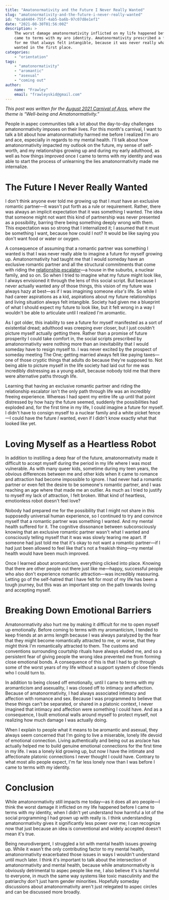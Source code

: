 ```yaml
---
title: "Amatonormativity and the Future I Never Really Wanted"
slug: "amatonormativity-and-the-future-i-never-really-wanted"
id: "0ca84404-755f-4ab5-ba6b-97c07d8e1ef1"
date: "2021-08-30T01:56:00Z"
description: >
    The worst damage amatonormativity inflicted on my life happened before I
    came to terms with my aro identity. Amatonormativity prescribed a future
    for me that always felt intangible, because it was never really what I
    wanted in the first place.
categories:
    - "orientation"
tags:
    - "amatonormativity"
    - "aromantic"
    - "asexual"
    - "coming out"
author:
    name: "Frawley"
    email: "frawleyskid@gmail.com"
---
```


*This post was written for the [August 2021 Carnival of
Aros](https://graces-of-luck.tumblr.com/post/658317862647332864/well-being-and-amatonormativity-call-for),
where the theme is “Well-being and Amatonormativity.”*

People in aspec communities talk a lot about the day-to-day challenges
amatonormativity imposes on their lives. For this month's carnival, I want to
talk a bit about how amatonormativity harmed me before I realized I'm aro and
ace, especially in regards to my mental health. I'll talk about how
amatonormativity impacted my outlook on the future, my sense of self-worth, and
my relationships growing up and during my early adulthood, as well as how
things improved once I came to terms with my identity and was able to start the
process of unlearning the lies amatonormativity made me internalize.

# The Future I Never Really Wanted

I don't think anyone ever told me growing up that I *must* have an exclusive
romantic partner—it wasn't put forth as a rule or requirement. Rather, there
was always an implicit expectation that it was something I wanted. The idea
that someone might not want this kind of partnership was never presented as a
possibility, barring there being something deeply wrong with them. This
expectation was so strong that I internalized it; I assumed that it must be
something I want, because how could I not? It would be like saying you don't
want food or water or oxygen.

A consequence of assuming that a romantic partner was something I wanted is
that I was never really able to imagine a future for myself growing up.
Amatonormativity had taught me that I would someday have an exclusive romantic
partner and all the structural commitments that come with riding the
[relationship escalator](https://offescalator.com/what-escalator/)—a house in
the suburbs, a nuclear family, and so on. So when I tried to imagine what my
future might look like, I always envisioned it through the lens of this social
script. But because I never actually wanted any of those things, this vision of
my future was always hazy at best—as if I was imagining someone *else's* life.
So while I had career aspirations as a kid, aspirations about my future
relationships and living situation always felt intangible. Society had given me
a blueprint of what I should expect my future to look like, but it felt wrong
in a way I wouldn't be able to articulate until I realized I'm aromantic.

As I got older, this inability to see a future for myself manifested as a sort
of existential dread; adulthood was creeping ever closer, but I just couldn't
picture myself actually getting there. Rather than a promise of future
prosperity I could take comfort in, the social scripts prescribed by
amatonormativity were nothing more than an inevitability that I would someday
have to resign myself to. I was never excited by the prospect of someday
meeting The One; getting married always felt like paying taxes—one of those
cryptic things that adults do because they're supposed to. Not being able to
picture myself in the life society had laid out for me was incredibly
distressing as a young adult, because nobody told me that there were
alternative paths through life.

Learning that having an exclusive romantic partner and riding the relationship
escalator isn't the only path through life was an incredibly freeing
experience. Whereas I had spent my entire life up until that point distressed
by how hazy the future seemed, suddenly the possibilities had exploded and, for
the first time in my life, I could imagine a future for myself. I didn't have
to consign myself to a nuclear family and a white picket fence—I could have the
future *I* wanted, even if I didn't know exactly what that looked like yet.

# Loving Myself as a Heartless Robot

In addition to instilling a deep fear of the future, amatonormativity made it
difficult to accept myself during the period in my life where I was most
vulnerable. As with many queer kids, sometime during my teen years, the obvious
differences between me and other kids when it came to romance and attraction
had become impossible to ignore. I had never had a romantic partner or even
felt the desire to be someone's romantic partner, and I was reaching an age
where that made me an outlier. As much as I tried to justify to myself my lack
of attraction, I felt broken. What kind of heartless, emotionless robot doesn't
feel love?

Nobody had prepared me for the possibility that I might not share in this
supposedly universal human experience, so I continued to try and convince
myself that a romantic partner was something I wanted. And my mental health
suffered for it. The cognitive dissonance between subconsciously knowing that
an exclusive romantic partner wasn't what I wanted and consciously telling
myself that it was was slowly tearing me apart. If someone had just told me
that it's okay to not want a romantic partner—if I had just been allowed to
feel like that's not a freakish thing—my mental health would have been much
improved.

Once I learned about aromanticism, everything clicked into place. Knowing that
there are other people out there just like me—happy, successful people who also
don't experience romantic attraction—was incredibly reassuring. Letting go of
the self-hatred that I have felt for most of my life has been a tough journey,
but this was an important step on the path towards loving and accepting myself.

# Breaking Down Emotional Barriers

Amatonormativity also hurt me by making it difficult for me to open myself up
emotionally. Before coming to terms with my aromanticism, I tended to keep
friends at an arms length because I was always paralyzed by the fear that they
might become romantically attracted to me, or worse, that they might think I'm
romantically attracted to them. The customs and conventions surrounding
courtship rituals have always eluded me, and so a persistent fear of giving
people the wrong idea prevented me from forming close emotional bonds. A
consequence of this is that I had to go through some of the worst years of my
life without a support system of close friends who I could turn to.

In addition to being closed off emotionally, until I came to terms with my
aromanticism and asexuality, I was closed off to intimacy and affection.
Because of amatonormativity, I had always associated intimacy and affection
with romance and sex. Because I was programmed to believe that these things
can't be separated, or shared in a platonic context, I never imagined that
intimacy and affection were something I could have. And as a consequence, I
built emotional walls around myself to protect myself, not realizing how much
damage I was actually doing.

When I explain to people what it means to be aromantic and asexual, they always
seem concerned that I'm going to live a miserable, lonely life devoid of
emotional connection. Living authentically and being out as aro/ace has
actually helped me to build genuine emotional connections for the first time in
my life. I was a lonely kid growing up, but now I have the intimate and
affectionate platonic connections I never thought I could have. Contrary to
what most allo people expect, I'm far less lonely now than I was before I came
to terms with my identity.

# Conclusion

While amatonormativity still impacts me today—as it does all aro people—I think
the worst damage it inflicted on my life happened before I came to terms with
my identity, when I didn't yet understand how harmful a lot of the social
programming I had grown up with really is. I think understanding
amatonormativity gives it significantly less power over me; I can recognize now
that just because an idea is conventional and widely accepted doesn't mean it's
true.

Being neurodivergent, I struggled a lot with mental health issues growing up.
While it wasn't the only contributing factor to my mental health,
amatonormativity exacerbated those issues in ways I wouldn't understand until
much later. I think it's important to talk about the intersection of
amatonormativity and mental health, because while amatonormativity is obviously
detrimental to aspec people like me, I also believe it's is harmful to
everyone, in much the same way systems like toxic masculinity and  the
patriarchy don't just harm gender minorities. Hopefully someday discussions
about amatonormativity aren't just relegated to aspec circles and can be
discussed more broadly.
